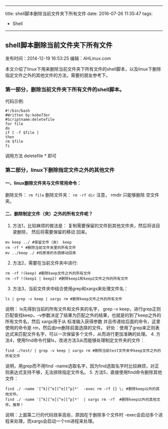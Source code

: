 ----
title: shell脚本删除当前文件夹下所有文件
date: 2016-07-26 11:35:47
tags:
- Shell
----
## shell脚本删除当前文件夹下所有文件
发布时间：2014-12-19 16:53:25   编辑：AHLinux.com

本文介绍了linux下用来删除当前文件夹下所有文件的shell脚本，以及linux下删除指定文件之外的其他文件的方法，需要的朋友参考下。

### 第一部分，删除当前文件夹下所有文件的shell脚本。

代码示例:
```
#!/bin/bash
#Written by:kobe73er
#Scriptname:deletefile
for file
do
if [ -f $file ]
then
rm $file
fi
```

调用方法 deletefile * 即可

### 第二部分，linux下删除指定文件之外的其他文件

#### 一、linux删除文件夹与文件常用命令：
删除文件： `rm file`
删除文件夹： `rm -rf dir`
注意， rmdir 只能够删除 空文件夹。

#### 二、删除制定文件（夹）之外的所有文件呢？

1. 方法1，比较麻烦的做法是：
复制需要保留的文件到其他文件夹，然后将该目录删除， 然后将需要保留的移动 回来。
  ```
  mv keep ../ #保留文件（夹） keep
  rm -rf * #删除当前文件夹里的所有文件
  mv ../keep ./ #将原来的东西移动回来
  ```
2. 方法2，需要在当前文件夹中进行:
  ```
  rm -rf !(keep) #删除keep文件之外的所有文件
  rm -rf !(keep1 | keep2) #删除keep1和keep2文件之外的所有文件
  ```
3. 方法3，当前文件夹中结合使用grep和xargs来处理文件名：
  ```
  ls | grep -v keep | xargs rm #删除keep文件之外的所有文件
  ```
  说明： ls先得到当前的所有文件和文件夹的名字， grep -v keep，进行grep正则匹配查找keep，-v参数决定了结果为匹配之外的结果，也就是的到了keep之外的所有文件名，然后 xargs用于从 标准输入获得参数 并且传递给后面的命令，这里使用的命令是 rm，然后由rm删除前面选择的文件。
  好处：使用了grep来正则表达式来匹配文件名字，可以一次保留多个文件，从而进行更加准确的处理。
4. 方法4，使用find命令代替ls，改进方法3从而能够处理制定文件夹的文件：
  ```
  find ./test/ | grep -v keep | xargs rm #删除当前test文件夹中keep文件之外的所有文件
  ```
  说明，用grep而不用find -name选取名字，因为find选取名字时比较麻烦，对正则表达式支持不够，无法排除指定文件名。
5. 方法5，直接使用find命令删除其他文件：
  ```
  find ./ -name '[^k][^e][^e][^p]*'  -exec rm -rf {} \; #删除keep以外的其他文件。
  find ./ -name '[^k][^e][^e][^p]*'  | xargs rm -rf  #删除keep以外的其他文件。推荐！
  ```
  说明：上面第二行的代码效率高些，原因在于删除多个文件时 -exec会启动多个进程来处理，而xargs会启动一个rm进程来处理。


